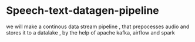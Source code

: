 # Speech-text-datagen-pipeline
we will make a continous data stream pipeline , that prepocesses audio and stores it to a datalake , by the help of apache kafka, airflow and spark
